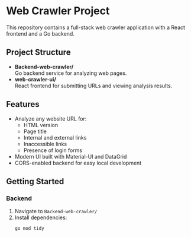 # Web Crawler Project

This repository contains a full-stack web crawler application with a React frontend and a Go backend.

## Project Structure

- **Backend-web-crawler/**  
  Go backend service for analyzing web pages.
- **web-crawler-ui/**  
  React frontend for submitting URLs and viewing analysis results.

## Features

- Analyze any website URL for:
  - HTML version
  - Page title
  - Internal and external links
  - Inaccessible links
  - Presence of login forms
- Modern UI built with Material-UI and DataGrid
- CORS-enabled backend for easy local development

## Getting Started

### Backend

1. Navigate to `Backend-web-crawler/`
2. Install dependencies:
   ```sh
   go mod tidy